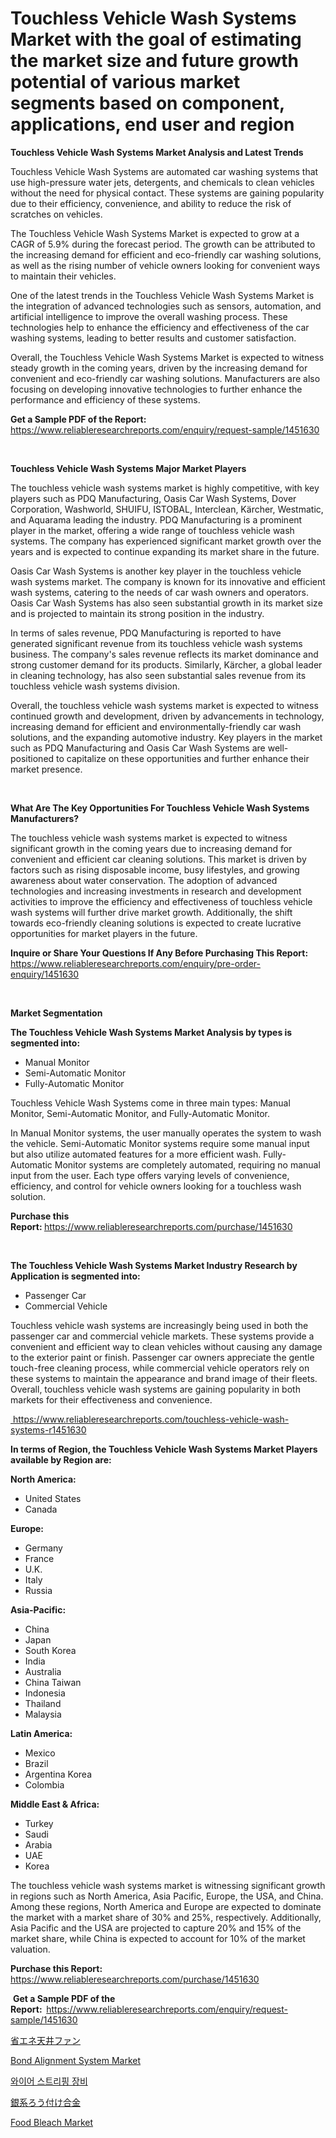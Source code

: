 <p><h1>Touchless Vehicle Wash Systems Market with the goal of estimating the market size and future growth potential of various market segments based on component, applications, end user and region</h1></p><p><strong>Touchless Vehicle Wash Systems Market Analysis and Latest Trends</strong></p>
<p><p>Touchless Vehicle Wash Systems are automated car washing systems that use high-pressure water jets, detergents, and chemicals to clean vehicles without the need for physical contact. These systems are gaining popularity due to their efficiency, convenience, and ability to reduce the risk of scratches on vehicles.</p><p>The Touchless Vehicle Wash Systems Market is expected to grow at a CAGR of 5.9% during the forecast period. The growth can be attributed to the increasing demand for efficient and eco-friendly car washing solutions, as well as the rising number of vehicle owners looking for convenient ways to maintain their vehicles.</p><p>One of the latest trends in the Touchless Vehicle Wash Systems Market is the integration of advanced technologies such as sensors, automation, and artificial intelligence to improve the overall washing process. These technologies help to enhance the efficiency and effectiveness of the car washing systems, leading to better results and customer satisfaction.</p><p>Overall, the Touchless Vehicle Wash Systems Market is expected to witness steady growth in the coming years, driven by the increasing demand for convenient and eco-friendly car washing solutions. Manufacturers are also focusing on developing innovative technologies to further enhance the performance and efficiency of these systems.</p></p>
<p><strong>Get a Sample PDF of the Report:&nbsp;</strong> <a href="https://www.reliableresearchreports.com/enquiry/request-sample/1451630">https://www.reliableresearchreports.com/enquiry/request-sample/1451630</a></p>
<p>&nbsp;</p>
<p><strong>Touchless Vehicle Wash Systems Major Market Players</strong></p>
<p><p>The touchless vehicle wash systems market is highly competitive, with key players such as PDQ Manufacturing, Oasis Car Wash Systems, Dover Corporation, Washworld, SHUIFU, ISTOBAL, Interclean, Kärcher, Westmatic, and Aquarama leading the industry. PDQ Manufacturing is a prominent player in the market, offering a wide range of touchless vehicle wash systems. The company has experienced significant market growth over the years and is expected to continue expanding its market share in the future.</p><p>Oasis Car Wash Systems is another key player in the touchless vehicle wash systems market. The company is known for its innovative and efficient wash systems, catering to the needs of car wash owners and operators. Oasis Car Wash Systems has also seen substantial growth in its market size and is projected to maintain its strong position in the industry.</p><p>In terms of sales revenue, PDQ Manufacturing is reported to have generated significant revenue from its touchless vehicle wash systems business. The company's sales revenue reflects its market dominance and strong customer demand for its products. Similarly, Kärcher, a global leader in cleaning technology, has also seen substantial sales revenue from its touchless vehicle wash systems division.</p><p>Overall, the touchless vehicle wash systems market is expected to witness continued growth and development, driven by advancements in technology, increasing demand for efficient and environmentally-friendly car wash solutions, and the expanding automotive industry. Key players in the market such as PDQ Manufacturing and Oasis Car Wash Systems are well-positioned to capitalize on these opportunities and further enhance their market presence.</p></p>
<p>&nbsp;</p>
<p><strong>What Are The Key Opportunities For Touchless Vehicle Wash Systems Manufacturers?</strong></p>
<p><p>The touchless vehicle wash systems market is expected to witness significant growth in the coming years due to increasing demand for convenient and efficient car cleaning solutions. This market is driven by factors such as rising disposable income, busy lifestyles, and growing awareness about water conservation. The adoption of advanced technologies and increasing investments in research and development activities to improve the efficiency and effectiveness of touchless vehicle wash systems will further drive market growth. Additionally, the shift towards eco-friendly cleaning solutions is expected to create lucrative opportunities for market players in the future.</p></p>
<p><strong>Inquire or Share Your Questions If Any Before Purchasing This Report:</strong> <a href="https://www.reliableresearchreports.com/enquiry/pre-order-enquiry/1451630">https://www.reliableresearchreports.com/enquiry/pre-order-enquiry/1451630</a></p>
<p>&nbsp;</p>
<p><strong>Market Segmentation</strong></p>
<p><strong>The Touchless Vehicle Wash Systems Market Analysis by types is segmented into:</strong></p>
<p><ul><li>Manual Monitor</li><li>Semi-Automatic Monitor</li><li>Fully-Automatic Monitor</li></ul></p>
<p><p>Touchless Vehicle Wash Systems come in three main types: Manual Monitor, Semi-Automatic Monitor, and Fully-Automatic Monitor. </p><p>In Manual Monitor systems, the user manually operates the system to wash the vehicle. Semi-Automatic Monitor systems require some manual input but also utilize automated features for a more efficient wash. Fully-Automatic Monitor systems are completely automated, requiring no manual input from the user. Each type offers varying levels of convenience, efficiency, and control for vehicle owners looking for a touchless wash solution.</p></p>
<p><strong>Purchase this Report:&nbsp;</strong><a href="https://www.reliableresearchreports.com/purchase/1451630">https://www.reliableresearchreports.com/purchase/1451630</a></p>
<p>&nbsp;</p>
<p><strong>The Touchless Vehicle Wash Systems Market Industry Research by Application is segmented into:</strong></p>
<p><ul><li>Passenger Car</li><li>Commercial Vehicle</li></ul></p>
<p><p>Touchless vehicle wash systems are increasingly being used in both the passenger car and commercial vehicle markets. These systems provide a convenient and efficient way to clean vehicles without causing any damage to the exterior paint or finish. Passenger car owners appreciate the gentle touch-free cleaning process, while commercial vehicle operators rely on these systems to maintain the appearance and brand image of their fleets. Overall, touchless vehicle wash systems are gaining popularity in both markets for their effectiveness and convenience.</p></p>
<p><a href="https://www.reliableresearchreports.com/touchless-vehicle-wash-systems-r1451630">&nbsp;https://www.reliableresearchreports.com/touchless-vehicle-wash-systems-r1451630</a></p>
<p><strong>In terms of Region, the Touchless Vehicle Wash Systems Market Players available by Region are:</strong></p>
<p>
    <p> <strong> North America: </strong>
        <ul>
            <li>United States</li>
            <li>Canada</li>
        </ul>
        </p> 
    <p> <strong> Europe: </strong>
        <ul>
            <li>Germany</li>
            <li>France</li>
            <li>U.K.</li>
            <li>Italy</li>
            <li>Russia</li>
        </ul>
        </p> 
    <p> <strong> Asia-Pacific: </strong>
        <ul>
            <li>China</li>
            <li>Japan</li>
            <li>South Korea</li>
            <li>India</li>
            <li>Australia</li>
            <li>China Taiwan</li>
            <li>Indonesia</li>
            <li>Thailand</li>
            <li>Malaysia</li>
        </ul>
        </p> 
    <p> <strong> Latin America: </strong>
        <ul>
            <li>Mexico</li>
            <li>Brazil</li>
            <li>Argentina Korea</li>
            <li>Colombia</li>
        </ul>
        </p> 
    <p> <strong> Middle East & Africa: </strong>
        <ul>
            <li>Turkey</li>
            <li>Saudi</li>
            <li>Arabia</li>
            <li>UAE</li>
            <li>Korea</li>
        </ul>
    </p>
    </p>
<p><p>The touchless vehicle wash systems market is witnessing significant growth in regions such as North America, Asia Pacific, Europe, the USA, and China. Among these regions, North America and Europe are expected to dominate the market with a market share of 30% and 25%, respectively. Additionally, Asia Pacific and the USA are projected to capture 20% and 15% of the market share, while China is expected to account for 10% of the market valuation.</p></p>
<p><strong>Purchase this Report: </strong><a href="https://www.reliableresearchreports.com/purchase/1451630">https://www.reliableresearchreports.com/purchase/1451630</a></p>
<p>&nbsp;<strong>Get a Sample PDF of the Report:&nbsp;&nbsp;</strong><a href="https://www.reliableresearchreports.com/enquiry/request-sample/1451630">https://www.reliableresearchreports.com/enquiry/request-sample/1451630</a></p>
<p><strong></strong></p>
<p><p><a href="https://github.com/zoetazuur/Market-Research-Report-List-1/blob/main/665296139496.md">省エネ天井ファン</a></p><p><a href="https://github.com/mahnoor2003/Market-Research-Report-List-4/blob/main/bond-alignment-system-market.md">Bond Alignment System Market</a></p><p><a href="https://github.com/CliftonFisher9067/Market-Research-Report-List-1/blob/main/109652337620.md">와이어 스트리핑 장비</a></p><p><a href="https://github.com/ihabdkwlxs948/Market-Research-Report-List-1/blob/main/211589039497.md">銀系ろう付け合金</a></p><p><a href="https://issuu.com/reportprime-2/docs/food-bleach-market-size-2030.pptx">Food Bleach Market</a></p></p>